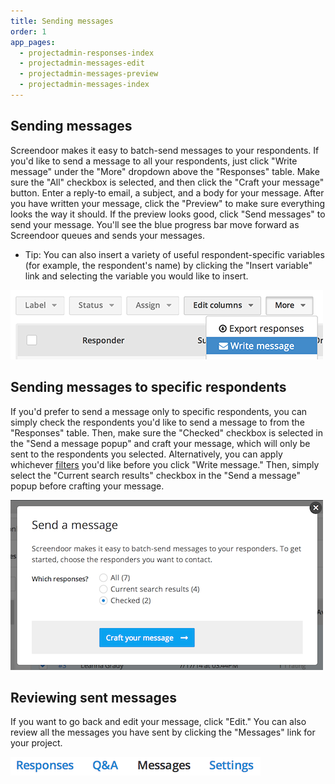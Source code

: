 ```yaml
---
title: Sending messages
order: 1
app_pages:
  - projectadmin-responses-index
  - projectadmin-messages-edit
  - projectadmin-messages-preview
  - projectadmin-messages-index
---
```


## Sending messages

Screendoor makes it easy to batch-send messages to your respondents. If you'd like to send a message to all your respondents, just click "Write message" under the "More" dropdown above the "Responses" table. Make sure the "All" checkbox is selected, and then click the "Craft your message" button. Enter a reply-to email, a subject, and a body for your message. After you have written your message, click the "Preview" to make sure everything looks the way it should. If the preview looks good, click "Send messages" to send your message. You'll see the blue progress bar move forward as Screendoor queues and sends your messages.

- Tip: You can also insert a variety of useful respondent-specific variables (for example, the respondent's name) by clicking the "Insert variable" link and selecting the variable you would like to insert.

![send message](../images/screenshot_send_message.png)

## Sending messages to specific respondents

If you'd prefer to send a message only to specific respondents, you can simply check the respondents you'd like to send a message to from the "Responses" table. Then, make sure the "Checked" checkbox is selected in the "Send a message popup" and craft your message, which will only be sent to the respondents you selected. Alternatively, you can apply whichever [filters](../responses/sorting_and_filtering_responses.html) you'd like before you click "Write message." Then, simply select the "Current search results" checkbox in the "Send a message" popup before crafting your message.

![specific respondents](../images/screenshot_specific_responders.png)

## Reviewing sent messages

If you want to go back and edit your message, click "Edit." You can also review all the messages you have sent by clicking the "Messages" link for your project.

![messages](../images/screenshot_messages_link.png)
